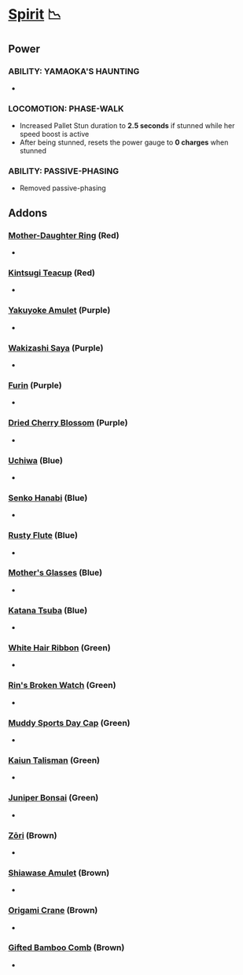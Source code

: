 # [Spirit](<https://deadbydaylight.wiki.gg/wiki/Rin_Yamaoka>) 📉

## Power

### ABILITY: YAMAOKA'S HAUNTING

-


### LOCOMOTION: PHASE-WALK

- Increased Pallet Stun duration to **2.5 seconds** if stunned while her speed boost is active
- After being stunned, resets the power gauge to **0 charges** when stunned


### ABILITY: PASSIVE-PHASING

- Removed passive-phasing


## Addons

### [Mother-Daughter Ring](<https://deadbydaylight.wiki.gg/wiki/Mother-Daughter_Ring>) (Red)

-


### [Kintsugi Teacup](<https://deadbydaylight.wiki.gg/wiki/Kintsugi_Teacup>) (Red)

-


### [Yakuyoke Amulet](<https://deadbydaylight.wiki.gg/wiki/Yakuyoke_Amulet>) (Purple)

-


### [Wakizashi Saya](<https://deadbydaylight.wiki.gg/wiki/Wakizashi_Saya>) (Purple)

-


### [Furin](<https://deadbydaylight.wiki.gg/wiki/Furin>) (Purple)

-


### [Dried Cherry Blossom](<https://deadbydaylight.wiki.gg/wiki/Dried_Cherry_Blossom>) (Purple)

-


### [Uchiwa](<https://deadbydaylight.wiki.gg/wiki/Uchiwa>) (Blue)

-


### [Senko Hanabi](<https://deadbydaylight.wiki.gg/wiki/Senko_Hanabi>) (Blue)

-


### [Rusty Flute](<https://deadbydaylight.wiki.gg/wiki/Rusty_Flute>) (Blue)

-


### [Mother's Glasses](<https://deadbydaylight.wiki.gg/wiki/Mother%27s_Glasses>) (Blue)

-


### [Katana Tsuba](<https://deadbydaylight.wiki.gg/wiki/Katana_Tsuba>) (Blue)

-


### [White Hair Ribbon](<https://deadbydaylight.wiki.gg/wiki/White_Hair_Ribbon>) (Green)

-


### [Rin's Broken Watch](<https://deadbydaylight.wiki.gg/wiki/Rin%27s_Broken_Watch>) (Green)

-


### [Muddy Sports Day Cap](<https://deadbydaylight.wiki.gg/wiki/Muddy_Sports_Day_Cap>) (Green)

-


### [Kaiun Talisman](<https://deadbydaylight.wiki.gg/wiki/Kaiun_Talisman>) (Green)

-


### [Juniper Bonsai](<https://deadbydaylight.wiki.gg/wiki/Juniper_Bonsai>) (Green)

-


### [Zōri](<https://deadbydaylight.wiki.gg/wiki/Z%C5%8Dri>) (Brown)

-


### [Shiawase Amulet](<https://deadbydaylight.wiki.gg/wiki/Shiawase_Amulet>) (Brown)

-


### [Origami Crane](<https://deadbydaylight.wiki.gg/wiki/Origami_Crane>) (Brown)

-


### [Gifted Bamboo Comb](<https://deadbydaylight.wiki.gg/wiki/Gifted_Bamboo_Comb>) (Brown)

-
